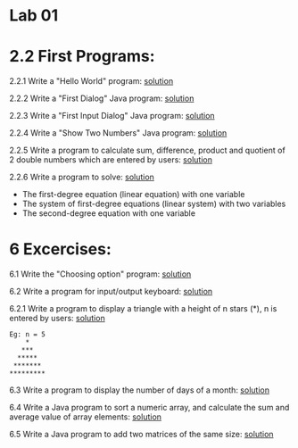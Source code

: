 # Lab 01

# 2.2 First Programs:
2.2.1 Write a "Hello World" program: [solution](./HelloWorld.java)

2.2.2 Write a "First Dialog" Java program: [solution](./FirstDialog.java)

2.2.3 Write a "First Input Dialog" Java program: [solution](./HelloNameDialog.java)

2.2.4 Write a "Show Two Numbers" Java program: [solution](./ShowTwoNumbers.java)

2.2.5 Write a program to calculate sum, difference, product and quotient of 2 double numbers which are entered by users: [solution](./DoubleCalculator.java)

2.2.6 Write a program to solve: [solution](./EquationSolver.java)
* The first-degree equation (linear equation) with one variable
* The system of first-degree equations (linear system) with two variables 
* The second-degree equation with one variable 

# 6 Excercises:
6.1 Write the "Choosing option" program: [solution](./ChoosingOption.java)

6.2 Write a program for input/output keyboard: [solution](./IOKeyboard.java)

6.2.1 Write a program to display a triangle with a height of n stars (*), n is entered by users: [solution](./Triangle.java)
```
Eg: n = 5
    *
   ***
  *****
 *******
*********
```

6.3 Write a program to display the number of days of a month: [solution](./NumDaysOfMonth.java)

6.4 Write a Java program to sort a numeric array, and calculate the sum and average value of array elements: [solution](Array.java)

6.5 Write a Java program to add two matrices of the same size: [solution](AddTwoMatrices.java)
